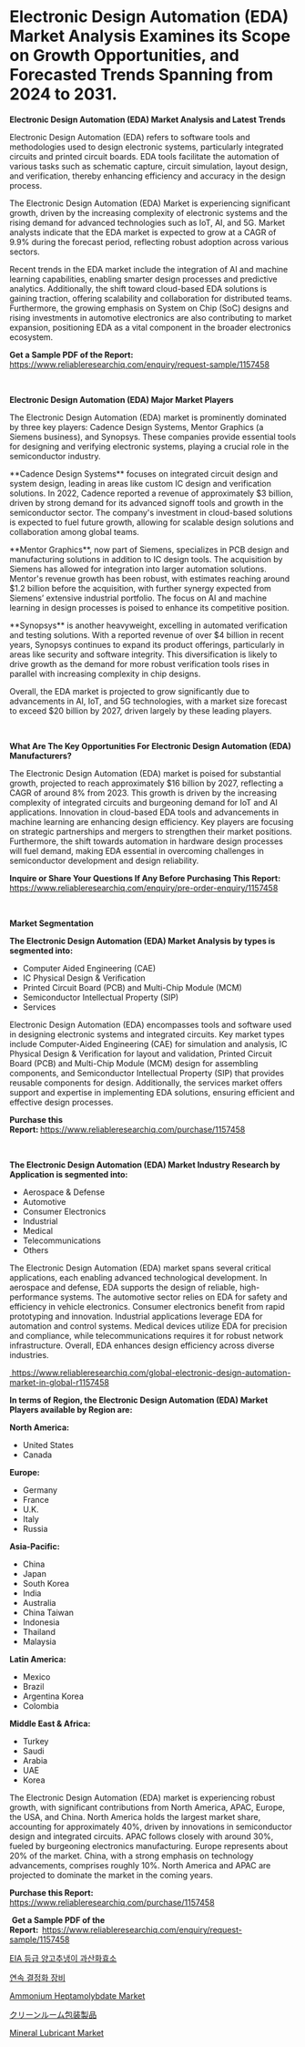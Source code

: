 <p><h1>Electronic Design Automation (EDA) Market Analysis Examines its Scope on Growth Opportunities, and Forecasted Trends Spanning from 2024 to 2031.</h1></p><p><strong>Electronic Design Automation (EDA) Market Analysis and Latest Trends</strong></p>
<p><p>Electronic Design Automation (EDA) refers to software tools and methodologies used to design electronic systems, particularly integrated circuits and printed circuit boards. EDA tools facilitate the automation of various tasks such as schematic capture, circuit simulation, layout design, and verification, thereby enhancing efficiency and accuracy in the design process.</p><p>The Electronic Design Automation (EDA) Market is experiencing significant growth, driven by the increasing complexity of electronic systems and the rising demand for advanced technologies such as IoT, AI, and 5G. Market analysts indicate that the EDA market is expected to grow at a CAGR of 9.9% during the forecast period, reflecting robust adoption across various sectors. </p><p>Recent trends in the EDA market include the integration of AI and machine learning capabilities, enabling smarter design processes and predictive analytics. Additionally, the shift toward cloud-based EDA solutions is gaining traction, offering scalability and collaboration for distributed teams. Furthermore, the growing emphasis on System on Chip (SoC) designs and rising investments in automotive electronics are also contributing to market expansion, positioning EDA as a vital component in the broader electronics ecosystem.</p></p>
<p><strong>Get a Sample PDF of the Report:&nbsp;</strong> <a href="https://www.reliableresearchiq.com/enquiry/request-sample/1157458">https://www.reliableresearchiq.com/enquiry/request-sample/1157458</a></p>
<p>&nbsp;</p>
<p><strong>Electronic Design Automation (EDA) Major Market Players</strong></p>
<p><p>The Electronic Design Automation (EDA) market is prominently dominated by three key players: Cadence Design Systems, Mentor Graphics (a Siemens business), and Synopsys. These companies provide essential tools for designing and verifying electronic systems, playing a crucial role in the semiconductor industry.</p><p>**Cadence Design Systems** focuses on integrated circuit design and system design, leading in areas like custom IC design and verification solutions. In 2022, Cadence reported a revenue of approximately $3 billion, driven by strong demand for its advanced signoff tools and growth in the semiconductor sector. The company's investment in cloud-based solutions is expected to fuel future growth, allowing for scalable design solutions and collaboration among global teams.</p><p>**Mentor Graphics**, now part of Siemens, specializes in PCB design and manufacturing solutions in addition to IC design tools. The acquisition by Siemens has allowed for integration into larger automation solutions. Mentor's revenue growth has been robust, with estimates reaching around $1.2 billion before the acquisition, with further synergy expected from Siemens’ extensive industrial portfolio. The focus on AI and machine learning in design processes is poised to enhance its competitive position.</p><p>**Synopsys** is another heavyweight, excelling in automated verification and testing solutions. With a reported revenue of over $4 billion in recent years, Synopsys continues to expand its product offerings, particularly in areas like security and software integrity. This diversification is likely to drive growth as the demand for more robust verification tools rises in parallel with increasing complexity in chip designs.</p><p>Overall, the EDA market is projected to grow significantly due to advancements in AI, IoT, and 5G technologies, with a market size forecast to exceed $20 billion by 2027, driven largely by these leading players.</p></p>
<p>&nbsp;</p>
<p><strong>What Are The Key Opportunities For Electronic Design Automation (EDA) Manufacturers?</strong></p>
<p><p>The Electronic Design Automation (EDA) market is poised for substantial growth, projected to reach approximately $16 billion by 2027, reflecting a CAGR of around 8% from 2023. This growth is driven by the increasing complexity of integrated circuits and burgeoning demand for IoT and AI applications. Innovation in cloud-based EDA tools and advancements in machine learning are enhancing design efficiency. Key players are focusing on strategic partnerships and mergers to strengthen their market positions. Furthermore, the shift towards automation in hardware design processes will fuel demand, making EDA essential in overcoming challenges in semiconductor development and design reliability.</p></p>
<p><strong>Inquire or Share Your Questions If Any Before Purchasing This Report:</strong> <a href="https://www.reliableresearchiq.com/enquiry/pre-order-enquiry/1157458">https://www.reliableresearchiq.com/enquiry/pre-order-enquiry/1157458</a></p>
<p>&nbsp;</p>
<p><strong>Market Segmentation</strong></p>
<p><strong>The Electronic Design Automation (EDA) Market Analysis by types is segmented into:</strong></p>
<p><ul><li>Computer Aided Engineering (CAE)</li><li>IC Physical Design & Verification</li><li>Printed Circuit Board (PCB) and Multi-Chip Module (MCM)</li><li>Semiconductor Intellectual Property (SIP)</li><li>Services</li></ul></p>
<p><p>Electronic Design Automation (EDA) encompasses tools and software used in designing electronic systems and integrated circuits. Key market types include Computer-Aided Engineering (CAE) for simulation and analysis, IC Physical Design & Verification for layout and validation, Printed Circuit Board (PCB) and Multi-Chip Module (MCM) design for assembling components, and Semiconductor Intellectual Property (SIP) that provides reusable components for design. Additionally, the services market offers support and expertise in implementing EDA solutions, ensuring efficient and effective design processes.</p></p>
<p><strong>Purchase this Report:&nbsp;</strong><a href="https://www.reliableresearchiq.com/purchase/1157458">https://www.reliableresearchiq.com/purchase/1157458</a></p>
<p>&nbsp;</p>
<p><strong>The Electronic Design Automation (EDA) Market Industry Research by Application is segmented into:</strong></p>
<p><ul><li>Aerospace & Defense</li><li>Automotive</li><li>Consumer Electronics</li><li>Industrial</li><li>Medical</li><li>Telecommunications</li><li>Others</li></ul></p>
<p><p>The Electronic Design Automation (EDA) market spans several critical applications, each enabling advanced technological development. In aerospace and defense, EDA supports the design of reliable, high-performance systems. The automotive sector relies on EDA for safety and efficiency in vehicle electronics. Consumer electronics benefit from rapid prototyping and innovation. Industrial applications leverage EDA for automation and control systems. Medical devices utilize EDA for precision and compliance, while telecommunications requires it for robust network infrastructure. Overall, EDA enhances design efficiency across diverse industries.</p></p>
<p><a href="https://www.reliableresearchiq.com/global-electronic-design-automation-market-in-global-r1157458">&nbsp;https://www.reliableresearchiq.com/global-electronic-design-automation-market-in-global-r1157458</a></p>
<p><strong>In terms of Region, the Electronic Design Automation (EDA) Market Players available by Region are:</strong></p>
<p>
    <p> <strong> North America: </strong>
        <ul>
            <li>United States</li>
            <li>Canada</li>
        </ul>
        </p> 
    <p> <strong> Europe: </strong>
        <ul>
            <li>Germany</li>
            <li>France</li>
            <li>U.K.</li>
            <li>Italy</li>
            <li>Russia</li>
        </ul>
        </p> 
    <p> <strong> Asia-Pacific: </strong>
        <ul>
            <li>China</li>
            <li>Japan</li>
            <li>South Korea</li>
            <li>India</li>
            <li>Australia</li>
            <li>China Taiwan</li>
            <li>Indonesia</li>
            <li>Thailand</li>
            <li>Malaysia</li>
        </ul>
        </p> 
    <p> <strong> Latin America: </strong>
        <ul>
            <li>Mexico</li>
            <li>Brazil</li>
            <li>Argentina Korea</li>
            <li>Colombia</li>
        </ul>
        </p> 
    <p> <strong> Middle East & Africa: </strong>
        <ul>
            <li>Turkey</li>
            <li>Saudi</li>
            <li>Arabia</li>
            <li>UAE</li>
            <li>Korea</li>
        </ul>
    </p>
    </p>
<p><p>The Electronic Design Automation (EDA) market is experiencing robust growth, with significant contributions from North America, APAC, Europe, the USA, and China. North America holds the largest market share, accounting for approximately 40%, driven by innovations in semiconductor design and integrated circuits. APAC follows closely with around 30%, fueled by burgeoning electronics manufacturing. Europe represents about 20% of the market. China, with a strong emphasis on technology advancements, comprises roughly 10%. North America and APAC are projected to dominate the market in the coming years.</p></p>
<p><strong>Purchase this Report: </strong><a href="https://www.reliableresearchiq.com/purchase/1157458">https://www.reliableresearchiq.com/purchase/1157458</a></p>
<p>&nbsp;<strong>Get a Sample PDF of the Report:&nbsp;&nbsp;</strong><a href="https://www.reliableresearchiq.com/enquiry/request-sample/1157458">https://www.reliableresearchiq.com/enquiry/request-sample/1157458</a></p>
<p><strong></strong></p>
<p><p><a href="https://medium.com/@aaronvargas43/%EC%84%B8%EA%B3%84-eia-grade-horseradish-peroxidase-market-%EC%9D%80-2024%EC%97%90%EC%84%9C-2031%EB%A1%9C-%EC%97%B0%ED%8F%89%EA%B7%A0-%EC%A6%9D%EA%B0%80%EC%9C%A8%EC%9D%84-%EB%B3%B4%EC%9D%BC-%EA%B2%83%EC%9C%BC%EB%A1%9C-%EC%98%88%EC%83%81%EB%90%A9%EB%8B%88%EB%8B%A4-90fd430862d8">EIA 등급 양고추냉이 과산화효소</a></p><p><a href="https://medium.com/@aaronvargas43/%EC%84%B8%EA%B3%84-continuous-crystallization-equipment-market-%EC%9D%80-2024%EC%97%90%EC%84%9C-2031%EB%A1%9C-%EC%97%B0%ED%8F%89%EA%B7%A0-%EC%A6%9D%EA%B0%80%EC%9C%A8%EC%9D%84-%EB%B3%B4%EC%9D%BC-%EA%B2%83%EC%9C%BC%EB%A1%9C-%EC%98%88%EC%83%81%EB%90%A9%EB%8B%88%EB%8B%A4-ddfcae57418c">연속 결정화 장비</a></p><p><a href="https://issuu.com/reportprime-2/docs/ammonium-heptamolybdate-market-size_64b84fd8de3253">Ammonium Heptamolybdate Market</a></p><p><a href="https://medium.com/@jeraldhackett/clean-room-packaging-products-market-%E3%81%AE%E3%82%B0%E3%83%AD%E3%83%BC%E3%83%90%E3%83%AB%E5%B8%82%E5%A0%B4%E6%A6%82%E8%A6%81%E3%81%AF-%E4%B8%96%E7%95%8C%E3%81%8A%E3%82%88%E3%81%B3%E4%B8%BB%E8%A6%81%E5%B8%82%E5%A0%B4%E3%81%AB%E3%81%8A%E3%81%91%E3%82%8B%E6%A5%AD%E7%95%8C%E3%81%AB%E5%BD%B1%E9%9F%BF%E3%82%92%E4%B8%8E%E3%81%88%E3%82%8B%E4%B8%BB%E8%A6%81%E3%81%AA%E3%83%88%E3%83%AC%E3%83%B3%E3%83%89%E3%81%AB%E3%81%A4%E3%81%84%E3%81%A6-%E7%8B%AC%E8%87%AA%E3%81%AE%E8%A6%96%E7%82%B9%E3%82%92%E6%8F%90%E4%BE%9B%E3%81%97%E3%81%BE%E3%81%99-e34d70674ad0">クリーンルーム包装製品</a></p><p><a href="https://issuu.com/reportprime-2/docs/mineral-lubricant-market-size-2030._b226c730ab8988">Mineral Lubricant Market</a></p></p>